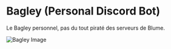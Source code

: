 # Bagley (Personal Discord Bot)
Le Bagley personnel, pas du tout piraté des serveurs de Blume.

![Bagley Image](https://static.wikia.nocookie.net/watchdogscombined/images/1/1b/Bagley.png)
